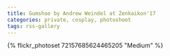 ```yaml
---
title: Gumshoe by Andrew Weindel at Zenkaikon'17
categories: private, cosplay, photoshoot
tags: rss-gallery
---
```


{% flickr_photoset 72157685624465205 "Medium" %}